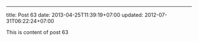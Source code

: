 ---
title: Post 63
date: 2013-04-25T11:39:19+07:00
updated: 2012-07-31T06:22:24+07:00

This is content of post 63